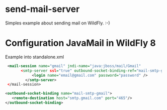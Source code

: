 send-mail-server
================

Simples example about sending mail on WildFly. :-)


Configuration JavaMail in WildFly 8
====================================

Example into standalone.xml
```xml
 <mail-session name="gmail" jndi-name="java:jboss/mail/Gmail"
       <smtp-server ssl="true" outbound-socket-binding-ref="mail-smtp-gmail">
           	<login name="email@gmail.com" password="password" />
         </smtp-server>
 </mail-session>
```

```xml
<outbound-socket-binding name="mail-smtp-gmail">
   <remote-destination host="smtp.gmail.com" port="465"/>
</outbound-socket-binding>
```
